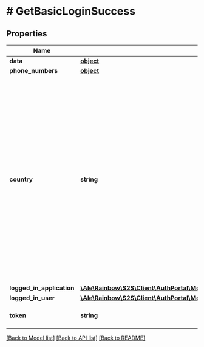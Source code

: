# # GetBasicLoginSuccess

## Properties

Name | Type | Description | Notes
------------ | ------------- | ------------- | -------------
**data** | [**object**](.md) |  | [optional] 
**phone_numbers** | [**object**](.md) |  | [optional] 
**country** | **string** | Phone number country (ISO 3166-1 alpha3 format) &lt;br/&gt;&#x60;country&#x60; field is automatically computed using the following algorithm when creating/updating a phoneNumber entry: - If &#x60;number&#x60; is provided and is in E164 format, &#x60;country&#x60; is computed from E164 number - Else if &#x60;country&#x60; field is provided in the phoneNumber entry, this one is used - Else user &#x60;country&#x60; field is used | 
**logged_in_application** | [**\Ale\Rainbow\S2S\Client\AuthPortal\Model\GetBasicLoginSuccessLoggedInApplication**](GetBasicLoginSuccessLoggedInApplication.md) |  | 
**logged_in_user** | [**\Ale\Rainbow\S2S\Client\AuthPortal\Model\GetBasicLoginSuccessLoggedInUser**](GetBasicLoginSuccessLoggedInUser.md) |  | 
**token** | **string** | JsonWebToken to use for all API requests | 

[[Back to Model list]](../../README.md#documentation-for-models) [[Back to API list]](../../README.md#documentation-for-api-endpoints) [[Back to README]](../../README.md)


